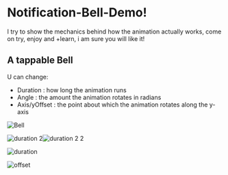 # Notification-Bell-Demo!
I try to show the mechanics behind how the animation actually works, 
come on try, enjoy and +learn, i am sure you will like it!

## A tappable Bell

U can change:
* Duration : how long the animation runs
* Angle : the amount the animation rotates in radians
* Axis/yOffset : the point about which the animation rotates along the y-axis

![Bell](https://github.com/mesutgdk/Notification-Bell-Demo/assets/112901255/16bf2b3e-d9aa-4db0-a3fe-1dba8b9709de)


![duration 2](https://github.com/mesutgdk/Notification-Bell-Demo/assets/112901255/187015df-0f9d-494b-8728-d37af791e2d0)![duration 2 2](https://github.com/mesutgdk/Notification-Bell-Demo/assets/112901255/34a00708-f561-4df6-9db9-930046be1f82)

![duration](https://github.com/mesutgdk/Notification-Bell-Demo/assets/112901255/3bbe5298-eba5-42fe-8e89-aa4de9007139)

![offset](https://github.com/mesutgdk/Notification-Bell-Demo/assets/112901255/7af8438d-3e11-4fcf-a51e-db0dd709ec0d)
